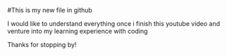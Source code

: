 #This is my new file in github 

I would like to understand everything once i finish this youtube video and venture into my learning experience with coding

Thanks for stopping by!
